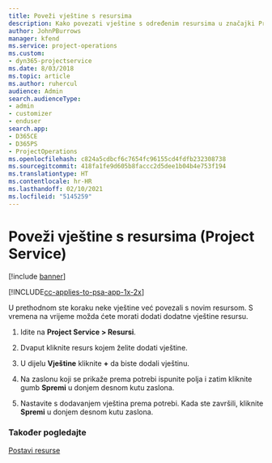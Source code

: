 ```yaml
---
title: Poveži vještine s resursima
description: Kako povezati vještine s određenim resursima u značajki Project Service
author: JohnPBurrows
manager: kfend
ms.service: project-operations
ms.custom:
- dyn365-projectservice
ms.date: 8/03/2018
ms.topic: article
ms.author: ruhercul
audience: Admin
search.audienceType:
- admin
- customizer
- enduser
search.app:
- D365CE
- D365PS
- ProjectOperations
ms.openlocfilehash: c824a5cdbcf6c7654fc96155cd4fdfb232308738
ms.sourcegitcommit: 418fa1fe9d605b8faccc2d5dee1b04b4e753f194
ms.translationtype: HT
ms.contentlocale: hr-HR
ms.lasthandoff: 02/10/2021
ms.locfileid: "5145259"
---
```

# <a name="associate-skills-with-resources-project-service"></a>Poveži vještine s resursima (Project Service)

[!include [banner](../includes/psa-now-project-operations.md)]

[!INCLUDE[cc-applies-to-psa-app-1x-2x](../includes/cc-applies-to-psa-app-1x-2x.md)]

U prethodnom ste koraku neke vještine već povezali s novim resursom. S vremena na vrijeme možda ćete morati dodati dodatne vještine resursu.  
  
1.  Idite na **Project Service > Resursi**.  
  
2.  Dvaput kliknite resurs kojem želite dodati vještine.  
  
3.  U dijelu **Vještine** kliknite **+** da biste dodali vještinu.  
  
4.  Na zaslonu koji se prikaže prema potrebi ispunite polja i zatim kliknite gumb **Spremi** u donjem desnom kutu zaslona.  
  
5.  Nastavite s dodavanjem vještina prema potrebi. Kada ste završili, kliknite **Spremi** u donjem desnom kutu zaslona.  
  
### <a name="see-also"></a>Također pogledajte  
 [Postavi resurse](../psa/set-up-resources.md)
